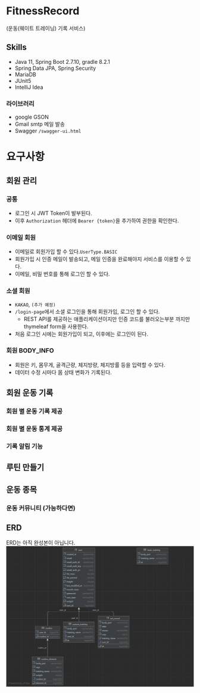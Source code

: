 # FitnessRecord
(운동(웨이트 트레이닝) 기록 서비스)

## Skills
- Java 11, Spring Boot 2.7.10, gradle 8.2.1
- Spring Data JPA, Spring Security
- MariaDB
- JUnit5
- IntelliJ Idea

### 라이브러리
- google GSON
- Gmail smtp 메일 발송
- Swagger `/swagger-ui.html`

# 요구사항 

## 회원 관리
### 공통
- 로그인 시 JWT Token이 발부된다.
- 이후 `Authorization` 헤더에 `Bearer {token}`을 추가하여 권한을 확인한다.

### 이메일 회원
- 이메일로 회원가입 할 수 있다.`UserType.BASIC`
- 회원가입 시 인증 메일이 발송되고, 메일 인증을 완료해야지 서비스를 이용할 수 있다.
- 이메일, 비밀 번호를 통해 로그인 할 수 있다.

### 소셜 회원
- `KAKAO`, `(추가 예정)`
- `/login-page`에서 소셜 로그인을 통해 회원가입, 로그인 할 수 있다.
  - REST API를 제공하는 애플리케이션이지만 인증 코드를 불러오는부분 까지만 thymeleaf form을 사용한다. 
- 처음 로그인 시에는 회원가입이 되고, 이후에는 로그인이 된다.

### 회원 BODY_INFO
- 회원은 키, 몸무게, 골격근량, 체지방량, 체지방률 등을 입력할 수 있다.
- 데이터 수정 시마다 몸 상태 변화가 기록된다.

## 회원 운동 기록

### 회원 별 운동 기록 제공

### 회원 별 운동 통계 제공

### 기록 알림 기능

## 루틴 만들기


## 운동 종목



### 운동 커뮤니티 (가능하다면)

## ERD
ERD는 아직 완성본이 아닙니다.
![ERD.png](src%2Fmain%2Fresources%2Fstatic%2Fimage%2FERD.png)




